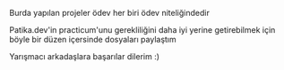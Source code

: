Burda yapılan projeler ödev her biri ödev niteliğindedir

Patika.dev'in practicum'unu gerekliliğini daha iyi yerine getirebilmek için böyle bir düzen içersinde dosyaları paylaştım

Yarışmacı arkadaşlara başarılar dilerim :)
